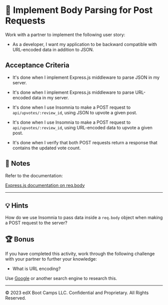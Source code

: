 # 📖 Implement Body Parsing for Post Requests

Work with a partner to implement the following user story:

* As a developer, I want my application to be backward compatible with URL-encoded data in addition to JSON.

## Acceptance Criteria

* It's done when I implement Express.js middleware to parse JSON in my server.

* It's done when I implement Express.js middleware to parse URL-encoded data in my server.

* It's done when I use Insomnia to make a POST request to `api/upvotes/:review_id`, using JSON to upvote a given post.

* It's done when I use Insomnia to make a POST request to `api/upvotes/:review_id`, using URL-encoded data to upvote a given post.

* It's done when I verify that both POST requests return a response that contains the updated vote count.

## 📝 Notes

Refer to the documentation:

[Express.js documentation on req.body](http://expressjs.com/en/api.html#req.body)

---

## 💡 Hints

How do we use Insomnia to pass data inside a `req.body` object when making a POST request to the server?

## 🏆 Bonus

If you have completed this activity, work through the following challenge with your partner to further your knowledge:

* What is URL encoding?

Use [Google](https://www.google.com) or another search engine to research this.

---
© 2023 edX Boot Camps LLC. Confidential and Proprietary. All Rights Reserved.
